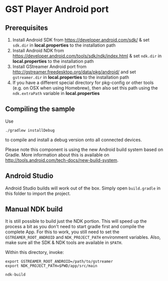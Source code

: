 GST Player Android port
=======================

Prerequisites
-------------

1. Install Android SDK from https://developer.android.com/sdk/ & set `sdk.dir` in **local.properties** to the installation path
2. Install Android NDK from https://developer.android.com/tools/sdk/ndk/index.html & set `ndk.dir` in **local.properties** to the installation path
3. Install GStreamer Android port from http://gstreamer.freedesktop.org/data/pkg/android/ and set `gstreamer.dir` in **local.properties** to the installation path
4. If you have a different special directory for pkg-config or other tools (e.g. on OSX when using Homebrew), then also set this path using the `ndk.extraPath` variable in **local.properties**

Compiling the sample
--------------------

Use

    ./gradlew installDebug

to compile and install a debug version onto all connected devices.

Please note this component is using the new Android build system based on Gradle. More information about this is available on http://tools.android.com/tech-docs/new-build-system.

Android Studio
--------------

Android Studio builds will work out of the box. Simply open `build.gradle` in this folder to import the project.

Manual NDK build
----------------

It is still possible to build just the NDK portion. This will speed up the process a bit as you don't need to start gradle first and compile the complete App.
For this to work, you still need to set the `GSTREAMER_ROOT_ANDROID` and `NDK_PROJECT_PATH` environment variables.
Also, make sure all the SDK & NDK tools are available in `$PATH`.

Within this directory, invoke:

    export GSTREAMER_ROOT_ANDROID=/path/to/gstreamer
    export NDK_PROJECT_PATH=$PWD/app/src/main

    ndk-build